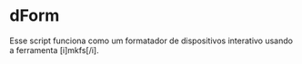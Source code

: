 # dForm
Esse script funciona como um formatador de dispositivos interativo usando a ferramenta [i]mkfs[/i].
